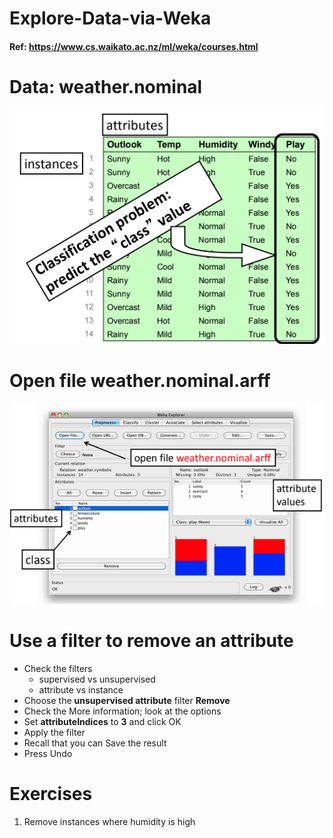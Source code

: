 # Explore-Data-via-Weka

#### Ref: https://www.cs.waikato.ac.nz/ml/weka/courses.html 


# Data: weather.nominal
![image](Figs/Fig1.png)

# Open file weather.nominal.arff
![image](Figs/Fig2.png)

# Use a filter to remove an attribute

* Check the filters  
  - supervised vs unsupervised  
  - attribute vs instance  
* Choose the **unsupervised attribute** filter **Remove**
* Check the More information; look at the options
* Set **attributeIndices** to **3** and click OK
* Apply the filter
* Recall that you can Save the result
* Press Undo

# Exercises

1. Remove instances where humidity is high

